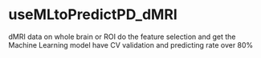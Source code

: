 # useMLtoPredictPD_dMRI
dMRI data on whole brain or ROI do the feature selection and get the Machine Learning model have CV validation and predicting rate over 80%
